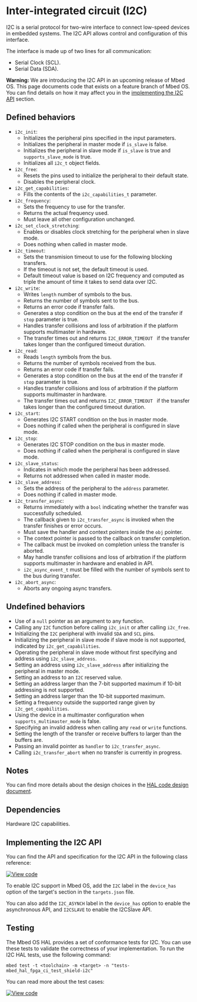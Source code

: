 <h1 id="i2c-port">Inter-integrated circuit (I2C) </h1>

I2C is a serial protocol for two-wire interface to connect low-speed devices in embedded systems. The I2C API allows control and configuration of this interface.

The interface is made up of two lines for all communication:

- Serial Clock (SCL).
- Serial Data (SDA).

<span class="warnings">**Warning:** We are introducing the I2C API in an upcoming release of Mbed OS. This page documents code that exists on a feature branch of Mbed OS. You can find details on how it may affect you in the [implementing the I2C API](#implementing-the-i2c-api) section.

## Defined behaviors

- `i2c_init`:
   - Initializes the peripheral pins specified in the input parameters.
   - Initializes the peripheral in master mode if `is_slave` is false.
   - Initializes the peripheral in slave mode if `is_slave` is true and `supports_slave_mode` is true.
   - Initializes all `i2c_t` object fields.
- `i2c_free`:
   - Resets the pins used to initialize the peripheral to their default state.
   - Disables the peripheral clock.
- `i2c_get_capabilities`:
   - Fills the contents of the `i2c_capabilities_t` parameter.
- `i2c_frequency`:
   - Sets the frequency to use for the transfer.
   - Returns the actual frequency used.
   - Must leave all other configuration unchanged.
- `i2c_set_clock_stretching`:
   - Enables or disables clock stretching for the peripheral when in slave mode.
   - Does nothing when called in master mode.
- `i2c_timeout`:
   - Sets the transmision timeout to use for the following blocking transfers.
   - If the timeout is not set, the default timeout is used.
   - Default timeout value is based on I2C frequency and computed as triple the amount of time it takes to send data over I2C.
- `i2c_write`:
   - Writes `length` number of symbols to the bus.
   - Returns the number of symbols sent to the bus.
   - Returns an error code if transfer fails.
   - Generates a stop condition on the bus at the end of the transfer if `stop` parameter is true.
   - Handles transfer collisions and loss of arbitration if the platform supports multimaster in hardware.
   - The transfer times out and returns `I2C_ERROR_TIMEOUT ` if the transfer takes longer than the configured timeout duration.
- `i2c_read`:
   - Reads `length` symbols from the bus.
   - Returns the number of symbols received from the bus.
   - Returns an error code if transfer fails.
   - Generates a stop condition on the bus at the end of the transfer if `stop` parameter is true.
   - Handles transfer collisions and loss of arbitration if the platform supports multimaster in hardware.
   - The transfer times out and returns `I2C_ERROR_TIMEOUT ` if the transfer takes longer than the configured timeout duration.
- `i2c_start`:
   - Generates I2C START condition on the bus in master mode.
   - Does nothing if called when the peripheral is configured in slave mode.
- `i2c_stop`:
   - Generates I2C STOP condition on the bus in master mode.
   - Does nothing if called when the peripheral is configured in slave mode.
- `i2c_slave_status`:
   - Indicates in which mode the peripheral has been addressed.
   - Returns not addressed when called in master mode.
- `i2c_slave_address`:
   - Sets the address of the peripheral to the `address` parameter.
   - Does nothing if called in master mode.
- `i2c_transfer_async`:
   - Returns immediately with a `bool` indicating whether the transfer was successfully scheduled.
   - The callback given to `i2c_transfer_async` is invoked when the transfer finishes or error occurs.
   - Must save the handler and context pointers inside the `obj` pointer.
   - The context pointer is passed to the callback on transfer completion.
   - The callback must be invoked on completion unless the transfer is aborted.
   - May handle transfer collisions and loss of arbitration if the platform supports multimaster in hardware and enabled in API.
   - `i2c_async_event_t` must be filled with the number of symbols sent to the bus during transfer.
- `i2c_abort_async`:
   - Aborts any ongoing async transfers.

## Undefined behaviors

- Use of a `null` pointer as an argument to any function.
- Calling any `I2C` function before calling `i2c_init` or after calling `i2c_free`.
- Initializing the `I2C` peripheral with invalid `SDA` and `SCL` pins.
- Initializing the peripheral in slave mode if slave mode is not supported, indicated by `i2c_get_capabilities`.
- Operating the peripheral in slave mode without first specifying and address using `i2c_slave_address`.
- Setting an address using `i2c_slave_address` after initializing the peripheral in master mode.
- Setting an address to an `I2C` reserved value.
- Setting an address larger than the 7-bit supported maximum if 10-bit addressing is not supported.
- Setting an address larger than the 10-bit supported maximum.
- Setting a frequency outside the supported range given by `i2c_get_capabilities`.
- Using the device in a multimaster configuration when `supports_multimaster_mode` is false.
- Specifying an invalid address when calling any `read` or `write` functions.
- Setting the length of the transfer or receive buffers to larger than the buffers are.
- Passing an invalid pointer as `handler` to `i2c_transfer_async`.
- Calling `i2c_transfer_abort` when no transfer is currently in progress.

## Notes

You can find more details about the design choices in the [HAL code design document](https://github.com/ARMmbed/mbed-os/blob/feature-i2c/docs/design-documents/hal/0001-i2c-overhaul.md).

## Dependencies

Hardware I2C capabilities.

## Implementing the I2C API

You can find the API and specification for the I2C API in the following class reference:

[![View code](https://www.mbed.com/embed/?type=library)](https://os.mbed.com/docs/mbed-os/6.0.0-preview/feature-i2c-doxy/classmbed_1_1_i2_c.html)

To enable I2C support in Mbed OS, add the `I2C` label in the `device_has` option of the target's section in the `targets.json` file.

You can also add the `I2C_ASYNCH` label in the `device_has` option to enable the asynchronous API,
and `I2CSLAVE` to enable the I2CSlave API.

## Testing

The Mbed OS HAL provides a set of conformance tests for I2C. You can use these tests to validate the correctness of your implementation. To run the I2C HAL tests, use the following command:

```
mbed test -t <toolchain> -m <target> -n "tests-mbed_hal_fpga_ci_test_shield-i2c"
```

You can read more about the test cases:

[![View code](https://www.mbed.com/embed/?type=library)](https://os.mbed.com/docs/mbed-os/6.0.0-preview/feature-i2c-doxy/group__hal__i2c__tests.html)
